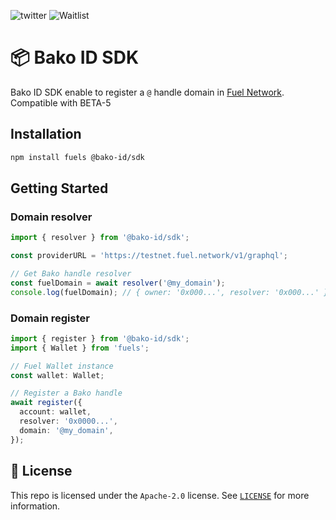 ![twitter](https://img.shields.io/twitter/follow/fuel_domains?style=social)
![Waitlist](https://img.shields.io/badge/Fuel_Domais-Waitlist-green?link=https%3A%2F%2Ffuel.domains)


# 📦 Bako ID SDK

Bako ID SDK enable to register a `@` handle domain in [Fuel Network](https://www.fuel.network/).
Compatible with BETA-5

## Installation

```bash
npm install fuels @bako-id/sdk
```

## Getting Started

### Domain resolver
```ts
import { resolver } from '@bako-id/sdk';

const providerURL = 'https://testnet.fuel.network/v1/graphql';

// Get Bako handle resolver
const fuelDomain = await resolver('@my_domain');
console.log(fuelDomain); // { owner: '0x000...', resolver: '0x000...' }
```

### Domain register
```ts
import { register } from '@bako-id/sdk';
import { Wallet } from 'fuels';

// Fuel Wallet instance
const wallet: Wallet;

// Register a Bako handle 
await register({
  account: wallet,
  resolver: '0x0000...',
  domain: '@my_domain',
});
```

## 📜 License

This repo is licensed under the `Apache-2.0` license. See [`LICENSE`](./LICENSE) for more information.
